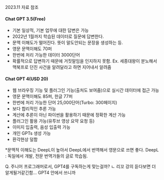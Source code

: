 2023.11 자료 참조

#### Chat GPT 3.5(Free)
- 기본 일상적, 기본 업무에 대한 답변은 가능
- 2022년 1월까지 학습된 데이터로 질문에 답변한다.
- 문맥 이해도가 떨어진다. 뜻이 말도안되는 문장을 생성하는 등.
- 영문 문맥이해도 70퍼
- 한번에 처리 가능한 데이터 3000단어
- 확률적으로 답변하기 때문에 거짓말임을 인지하지 못함.
	Ex. 세종대왕이 분노해서 맥북프로 던진 사건을 알려달라고 하면 지어내서 알려줌


#### Chat GPT 4(USD 20)
- 웹 브라우징 기능 및 플러그인 기능(출처도 보여줌)으로 실시간 데이터에 접근 가능
- 영문 문맥이해도 85퍼, 한글 77퍼
- 한번에 처리 가능한 단어 25,000단어(Turbo: 300페이지)
- 보다 합리적인 추론 가능
- 계산에 추론이 아닌 파이썬을 활용하기 때문에 정확한 계산 가능
- 플러그인 활용 가능(유투브 영상 요약 요청 등)
- 이미지 입출력, 음성 입출력 가능
- 개인 GPTs 생성 가능
- 환각현상 덜함

*문맥적 이해도는 DeepL이 높아서 DeepL에서 번역해서 영문으로 쓰면 좋다.
DeepL : 독일에서 개발, 전문 번역가들의 글로 학습됨.



Q. 주니어 프로그래머로서, GPT4를 구독하는게 맞는걸까?
ㄴ 리꼬 강의 듣다보면 더 알게될거같긴함... GPT4 안에서 쓰니까